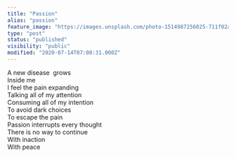 ```yaml
---
title: "Passion"
alias: "passion"
feature_image: "https://images.unsplash.com/photo-1514987256025-711f02a8d552?ixlib=rb-1.2.1&q=80&fm=jpg&crop=entropy&cs=tinysrgb&w=2000&fit=max&ixid=eyJhcHBfaWQiOjExNzczfQ"
type: "post"
status: "published"
visibility: "public"
modified: "2020-07-14T07:08:31.000Z"
---
```


<p>A new disease  grows<br>Inside me<br>I feel the pain expanding<br>Talking all of my attention<br>Consuming all of my intention<br>To avoid dark choices<br>To escape the pain<br>Passion interrupts every thought<br>There is no way to continue<br>With inaction<br>With peace</p>
